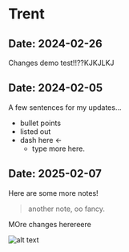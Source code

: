 # Trent

## Date: 2024-02-26

Changes demo test!!??KJKJLKJ

## Date: 2024-02-05

A few sentences for my updates... 
- bullet points
- listed out
- dash here <- 
    - type more here.

## Date: 2025-02-07

Here are some more notes!

> another note, oo fancy. 

MOre changes herereere

![alt text](../images/image.png)
